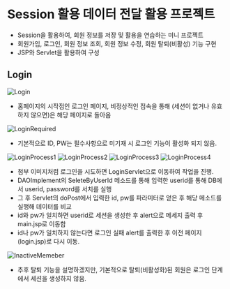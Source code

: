 # Session 활용 데이터 전달 활용 프로젝트
* Session을 활용하여, 회원 정보를 저장 및 활용을 연습하는 미니 프로젝트
* 회원가입, 로그인, 회원 정보 조회, 회원 정보 수정, 회원 탈퇴(비활성) 기능 구현
* JSP와 Servlet을 활용하여 구성


## Login

![Login](https://github.com/user-attachments/assets/b8371860-763f-47da-b514-8cc4413af137)

* 홈페이지의 시작점인 로그인 페이지, 비정상적인 접속을 통해 (세션이 없거나 유효하지 않으면)은 해당 페이지로 돌아옴

![LoginRequired](https://github.com/user-attachments/assets/3104ef0b-b72f-4de8-b8ee-437958b2c674)

* 기본적으로 ID, PW는 필수사항으로 미기재 시 로그인 기능이 활성화 되지 않음.

![LoginProcess1](https://github.com/user-attachments/assets/2942a8b1-85b0-4adb-815b-be0a58f22bc1)
![LoginProcess2](https://github.com/user-attachments/assets/e2fbc376-3c5c-4030-9516-f33b1c64b2ec)
![LoginProcess3](https://github.com/user-attachments/assets/3103e29d-d666-4018-8664-ee514b43001e)
![LoginProcess4](https://github.com/user-attachments/assets/f364adc3-d76e-433b-8b4f-37079986470a)

* 첨부 이미지처럼 로그인을 시도하면 LoginServlet으로 이동하여 작업을 진행.
* DAOImplement의 SeleteByUserId 메소드를 통해 입력한 userid를 통해 DB에서 userid, password를 서치를 실행
* 그 후 Servlet의 doPost에서 입력한 id, pw를 파라미터로 얻은 후 해당 메소드를 실행해 데이터를 비교
* id와 pw가 일치하면 userid로 세션을 생성한 후 alert으로 메세지 출력 후 main.jsp로 이동함
* id나 pw가 일치하지 않는다면 로그인 실패 alert를 출력한 후 이전 페이지(login.jsp)로 다시 이동.


![InactiveMemeber](https://github.com/user-attachments/assets/fc8d8eba-7adf-4097-bc87-ae9ae3caa741)

* 추후 탈퇴 기능을 설명하겠지만, 기본적으로 탈퇴(비활성화)된 회원은 로그인 단계에서 세션을 생성하지 않음.